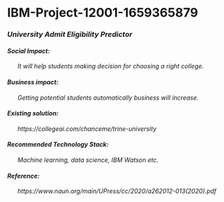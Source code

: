 # IBM-Project-12001-1659365879
<h3><em>University Admit Eligibility Predictor</em></h3>
<h4><em>Social Impact:</h4>
<ul>It will help students making decision for choosing a right college. </ul>
<h4><em>Business impact:</h4> 
<ul>Getting potential students automatically business will increase. </ul>
<h4><em>Existing solution:</h4> 
<ul>https://collegeai.com/chanceme/trine-university </ul>
<h4><em>Recommended Technology Stack:</h4> 
<ul>Machine learning, data science, IBM Watson etc. </ul>
<h4>Reference:</h4> 
<ul>https://www.naun.org/main/UPress/cc/2020/a262012-013(2020).pdf </ul>
